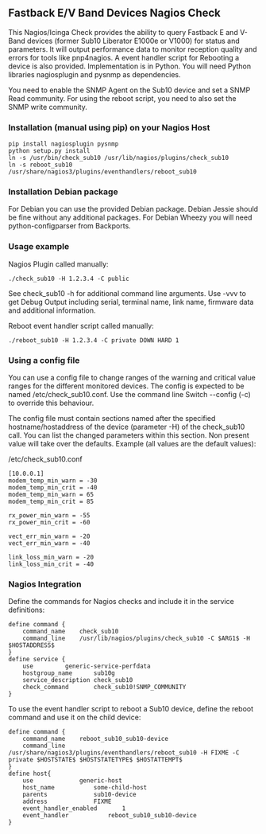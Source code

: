 ## Fastback E/V Band Devices Nagios Check

This Nagios/Icinga Check provides the ability to query Fastback E and V-Band devices (former Sub10 Liberator E1000e or V1000) for status and parameters. It will output performance data to monitor reception quality and errors for tools like pnp4nagios. A event handler script for Rebooting a device is also provided.
Implementation is in Python. You will need Python libraries nagiosplugin and pysnmp as dependencies.

You need to enable the SNMP Agent on the Sub10 device and set a SNMP Read community. For using the reboot script, you need to also set the SNMP write community.

### Installation (manual using pip) on your Nagios Host
```
pip install nagiosplugin pysnmp
python setup.py install
ln -s /usr/bin/check_sub10 /usr/lib/nagios/plugins/check_sub10
ln -s reboot_sub10 /usr/share/nagios3/plugins/eventhandlers/reboot_sub10
```

### Installation Debian package

For Debian you can use the provided Debian package. Debian Jessie should be fine without any additional packages. For Debian Wheezy you will need python-configparser from Backports.


### Usage example

Nagios Plugin called manually:

```
./check_sub10 -H 1.2.3.4 -C public
```

See check_sub10 -h for additional command line arguments. Use -vvv to get Debug Output including serial, terminal name, link name, firmware data and additional information.

Reboot event handler script called manually:
```
./reboot_sub10 -H 1.2.3.4 -C private DOWN HARD 1
```

### Using a config file

You can use a config file to change ranges of the warning and critical value ranges for the different monitored devices. The config is expected to be named /etc/check_sub10.conf.
Use the command line Switch --config (-c) to override this behaviour.

The config file must contain sections named after the specified hostname/hostaddress of the device (parameter -H) of the check_sub10 call. You can list the changed parameters within this section. Non present value will take over the defaults. Example (all values are the default values):

/etc/check_sub10.conf
```
[10.0.0.1]
modem_temp_min_warn = -30
modem_temp_min_crit = -40
modem_temp_min_warn = 65
modem_temp_min_crit = 85

rx_power_min_warn = -55
rx_power_min_crit = -60

vect_err_min_warn = -20
vect_err_min_warn = -40

link_loss_min_warn = -20
link_loss_min_crit = -40
```


### Nagios Integration

Define the commands for Nagios checks and include it in the service definitions:

```
define command {
	command_name	check_sub10
	command_line	/usr/lib/nagios/plugins/check_sub10 -C $ARG1$ -H $HOSTADDRESS$
}
define service {
	use			generic-service-perfdata
	hostgroup_name		sub10g
	service_description	check_sub10
	check_command		check_sub10!SNMP_COMMUNITY
}
```

To use the event handler script to reboot a Sub10 device, define the reboot command and use it on the child device:

```
define command {
	command_name	reboot_sub10_sub10-device
	command_line	/usr/share/nagios3/plugins/eventhandlers/reboot_sub10 -H FIXME -C private $HOSTSTATE$ $HOSTSTATETYPE$ $HOSTATTEMPT$
}
define host{
	use				generic-host
	host_name			some-child-host
	parents				sub10-device
	address				FIXME
	event_handler_enabled		1
	event_handler			reboot_sub10_sub10-device
}

```
